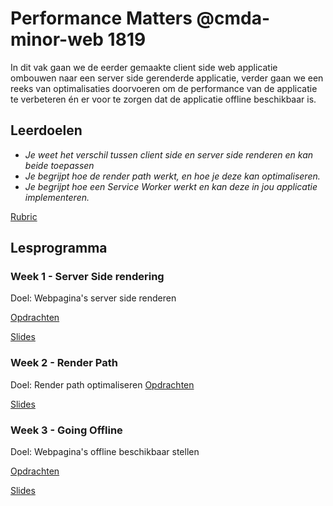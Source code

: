 # Performance Matters @cmda-minor-web 1819

In dit vak gaan we de eerder gemaakte client side web applicatie ombouwen naar een server side gerenderde applicatie, verder gaan we een reeks van optimalisaties doorvoeren om de performance van de applicatie te verbeteren én er voor te zorgen dat de applicatie offline beschikbaar is.

## Leerdoelen
- _Je weet het verschil tussen client side en server side renderen en kan beide toepassen_
- _Je begrijpt hoe de render path werkt, en hoe je deze kan optimaliseren._
- _Je begrijpt hoe een Service Worker werkt en kan deze in jou applicatie implementeren._

[Rubric](...)

## Lesprogramma

### Week 1 - Server Side rendering

Doel: Webpagina's server side renderen

[Opdrachten](...)

[Slides](...)

### Week 2 - Render Path 

Doel: Render path optimaliseren
[Opdrachten](...)

[Slides](...)

### Week 3 - Going Offline

Doel: Webpagina's offline beschikbaar stellen

[Opdrachten](...)

[Slides](...)


<!-- Add a link to your live demo in Github Pages 🌐-->

<!-- ☝️ replace this description with a description of your own work -->

<!-- Add a nice image here at the end of the week, showing off your shiny frontend 📸 -->

<!-- Maybe a table of contents here? 📚 -->

<!-- How about a section that describes how to install this project? 🤓 -->

<!-- ...but how does one use this project? What are its features 🤔 -->

<!-- What external data source is featured in your project and what are its properties 🌠 -->

<!-- Maybe a checklist of done stuff and stuff still on your wishlist? ✅ -->

<!-- How about a license here? 📜 (or is it a licence?) 🤷 -->
